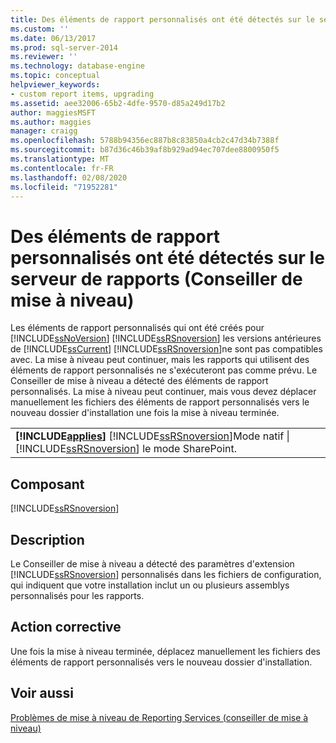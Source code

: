 ```yaml
---
title: Des éléments de rapport personnalisés ont été détectés sur le serveur de rapports (conseiller de mise à niveau) | Microsoft Docs
ms.custom: ''
ms.date: 06/13/2017
ms.prod: sql-server-2014
ms.reviewer: ''
ms.technology: database-engine
ms.topic: conceptual
helpviewer_keywords:
- custom report items, upgrading
ms.assetid: aee32006-65b2-4dfe-9570-d85a249d17b2
author: maggiesMSFT
ms.author: maggies
manager: craigg
ms.openlocfilehash: 5788b94356ec887b8c83850a4cb2c47d34b7388f
ms.sourcegitcommit: b87d36c46b39af8b929ad94ec707dee8800950f5
ms.translationtype: MT
ms.contentlocale: fr-FR
ms.lasthandoff: 02/08/2020
ms.locfileid: "71952281"
---
```

# <a name="custom-report-items-were-detected-on-the-report-server-upgrade-advisor"></a>Des éléments de rapport personnalisés ont été détectés sur le serveur de rapports (Conseiller de mise à niveau)
  Les éléments de rapport personnalisés qui ont été créés pour [!INCLUDE[ssNoVersion](../../includes/ssnoversion-md.md)] [!INCLUDE[ssRSnoversion](../../includes/ssrsnoversion-md.md)] les versions antérieures de [!INCLUDE[ssCurrent](../../includes/sscurrent-md.md)] [!INCLUDE[ssRSnoversion](../../includes/ssrsnoversion-md.md)]ne sont pas compatibles avec. La mise à niveau peut continuer, mais les rapports qui utilisent des éléments de rapport personnalisés ne s'exécuteront pas comme prévu. Le Conseiller de mise à niveau a détecté des éléments de rapport personnalisés. La mise à niveau peut continuer, mais vous devez déplacer manuellement les fichiers des éléments de rapport personnalisés vers le nouveau dossier d'installation une fois la mise à niveau terminée.  
  
||  
|-|  
|**[!INCLUDE[applies](../../includes/applies-md.md)]**  [!INCLUDE[ssRSnoversion](../../includes/ssrsnoversion-md.md)]Mode natif &#124; [!INCLUDE[ssRSnoversion](../../includes/ssrsnoversion-md.md)] le mode SharePoint.|  
  
## <a name="component"></a>Composant  
 [!INCLUDE[ssRSnoversion](../../includes/ssrsnoversion-md.md)]  
  
## <a name="description"></a>Description  
 Le Conseiller de mise à niveau a détecté des paramètres d'extension [!INCLUDE[ssRSnoversion](../../includes/ssrsnoversion-md.md)] personnalisés dans les fichiers de configuration, qui indiquent que votre installation inclut un ou plusieurs assemblys personnalisés pour les rapports.  
  
## <a name="corrective-action"></a>Action corrective  
 Une fois la mise à niveau terminée, déplacez manuellement les fichiers des éléments de rapport personnalisés vers le nouveau dossier d'installation.  
  
## <a name="see-also"></a>Voir aussi  
 [Problèmes de mise à niveau de Reporting Services &#40;conseiller de mise à niveau&#41;](../../../2014/sql-server/install/reporting-services-upgrade-issues-upgrade-advisor.md)  
  
  
